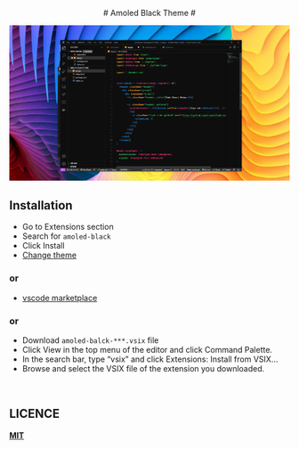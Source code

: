<p align="center">
<bold>
 # Amoled Black Theme #
</bold>
</p>

![screenshot](img/screenshot.png)
  
## Installation
* Go to Extensions section
* Search for `amoled-black`
* Click Install
* [Change theme](https://code.visualstudio.com/docs/getstarted/themes#_selecting-the-color-theme)

### or 
* [vscode marketplace](https://marketplace.visualstudio.com/items?itemName=rendinjast.amoled-black)

### or 
* Download `amoled-balck-***.vsix` file 
* Click View in the top menu of the editor and click Command Palette.
* In the search bar, type “vsix” and click Extensions: Install from VSIX…
* Browse and select the VSIX file of the extension you downloaded.

<br>

## LICENCE
**[MIT](https://github.com/rendinjast/amoled-black/blob/main/LICENSE)** 
